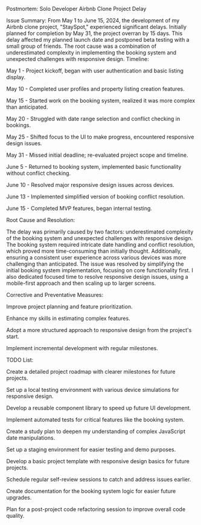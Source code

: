 Postmortem: Solo Developer Airbnb Clone Project Delay

Issue Summary:
From May 1 to June 15, 2024, the development of my Airbnb clone project, "StaySpot," experienced significant delays. Initially planned for completion by May 31, the project overran by 15 days. This delay affected my planned launch date and postponed beta testing with a small group of friends. The root cause was a combination of underestimated complexity in implementing the booking system and unexpected challenges with responsive design.
Timeline:

May 1 - Project kickoff, began with user authentication and basic listing display.

May 10 - Completed user profiles and property listing creation features.

May 15 - Started work on the booking system, realized it was more complex than anticipated.

May 20 - Struggled with date range selection and conflict checking in bookings.

May 25 - Shifted focus to the UI to make progress, encountered responsive design issues.

May 31 - Missed initial deadline; re-evaluated project scope and timeline.

June 5 - Returned to booking system, implemented basic functionality without conflict checking.

June 10 - Resolved major responsive design issues across devices.

June 13 - Implemented simplified version of booking conflict resolution.

June 15 - Completed MVP features, began internal testing.

Root Cause and Resolution:

The delay was primarily caused by two factors: underestimated complexity of the booking system and unexpected challenges with responsive design.
The booking system required intricate date handling and conflict resolution, which proved more time-consuming than initially thought.
Additionally, ensuring a consistent user experience across various devices was more challenging than anticipated.
The issue was resolved by simplifying the initial booking system implementation, focusing on core functionality first.
I also dedicated focused time to resolve responsive design issues, using a mobile-first approach and then scaling up to larger screens.

Corrective and Preventative Measures:

Improve project planning and feature prioritization.

Enhance my skills in estimating complex features.

Adopt a more structured approach to responsive design from the project's start.

Implement incremental development with regular milestones.

TODO List:

Create a detailed project roadmap with clearer milestones for future projects.

Set up a local testing environment with various device simulations for responsive design.

Develop a reusable component library to speed up future UI development.

Implement automated tests for critical features like the booking system.

Create a study plan to deepen my understanding of complex JavaScript date manipulations.

Set up a staging environment for easier testing and demo purposes.

Develop a basic project template with responsive design basics for future projects.

Schedule regular self-review sessions to catch and address issues earlier.

Create documentation for the booking system logic for easier future upgrades.

Plan for a post-project code refactoring session to improve overall code quality.
